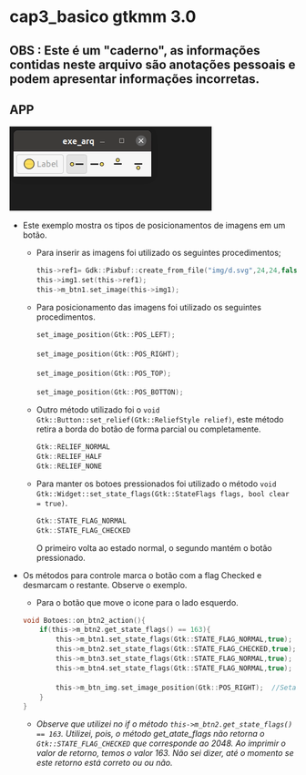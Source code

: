 # cap3_basico gtkmm 3.0

## OBS : Este é um "caderno", as informações contidas neste arquivo são anotações pessoais e podem apresentar informações incorretas.

## APP

![](img/app.gif)

* Este exemplo mostra os tipos de posicionamentos de imagens em um botão.

    * Para inserir as imagens foi utilizado os seguintes procedimentos;

        ~~~c
        this->ref1= Gdk::Pixbuf::create_from_file("img/d.svg",24,24,false);
        this->img1.set(this->ref1);
        this->m_btn1.set_image(this->img1);
        ~~~

    * Para posicionamento das imagens foi utilizado os seguintes procedimentos.


        ~~~c
        set_image_position(Gtk::POS_LEFT);

        set_image_position(Gtk::POS_RIGHT);
        
        set_image_position(Gtk::POS_TOP);

        set_image_position(Gtk::POS_BOTTON);
        ~~~

    * Outro método utilizado foi o `void Gtk::Button::set_relief(Gtk::ReliefStyle relief)`, este método retira a borda do botão de forma parcial ou completamente.

        ~~~c
        Gtk::RELIEF_NORMAL
        Gtk::RELIEF_HALF
        Gtk::RELIEF_NONE
        ~~~

    * Para manter os botoes pressionados foi utilizado o método `void Gtk::Widget::set_state_flags(Gtk::StateFlags flags, bool clear = true)`.

        ~~~c
        Gtk::STATE_FLAG_NORMAL
        Gtk::STATE_FLAG_CHECKED
        ~~~

        O primeiro volta ao estado normal, o segundo mantém o botão pressionado.

* Os métodos para controle marca o botão com a flag Checked e desmarcam o restante. Observe o exemplo.

    * Para o botão que move o icone para o lado esquerdo.

    ~~~c
    void Botoes::on_btn2_action(){
        if(this->m_btn2.get_state_flags() == 163){
            this->m_btn1.set_state_flags(Gtk::STATE_FLAG_NORMAL,true);
            this->m_btn2.set_state_flags(Gtk::STATE_FLAG_CHECKED,true);
            this->m_btn3.set_state_flags(Gtk::STATE_FLAG_NORMAL,true);
            this->m_btn4.set_state_flags(Gtk::STATE_FLAG_NORMAL,true);

            this->m_btn_img.set_image_position(Gtk::POS_RIGHT);  //Seta a posição o icone.
        }
    }
    ~~~

    * _Observe que utilizei no if o método `this->m_btn2.get_state_flags() == 163`. Utilizei, pois, o método get_atate_flags não retorna o `Gtk::STATE_FLAG_CHECKED` que corresponde ao 2048. Ao imprimir o valor de retorno, temos o valor 163. Não sei dizer, até o momento se este retorno está correto ou ou não._ 
